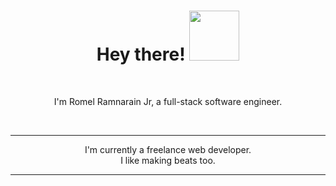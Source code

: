 <h1 align="center">Hey there! <img src="https://media.giphy.com/media/JsJeOYiPxJ1Q2f6bM5/source.gif" width="80px"></h1><br> 
<p align="center">I'm Romel Ramnarain Jr, a full-stack software engineer.</p><br>

<hr>

<p align="center">I'm currently a freelance web developer.<br>
I like making beats too.<br></p>

<hr>

<h5 align="center"><Want to get in touch about serious stuff? Email me: romelrdev@gmail.com</h5>
